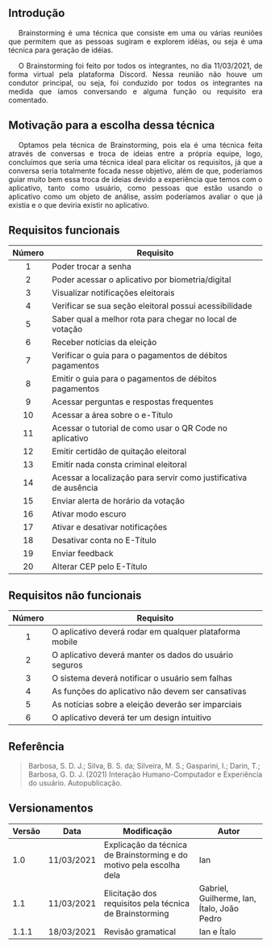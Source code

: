 ## Introdução

<p style="text-indent: 20px; text-align: justify">
Brainstorming é uma técnica que consiste em uma ou várias reuniões que permitem que as pessoas sugiram e explorem idéias, ou seja é uma técnica para geração de idéias.
</p>

<p style="text-indent: 20px; text-align: justify">
O Brainstorming foi feito por todos os integrantes, no dia 11/03/2021, de forma virtual pela plataforma Discord. Nessa reunião não houve um condutor principal, ou seja, foi conduzido por todos os integrantes na medida que íamos conversando e alguma função ou requisito era comentado.
</p>

## Motivação para a escolha dessa técnica

<p style="text-indent: 20px; text-align: justify">
Optamos pela técnica de Brainstorming, pois ela é uma técnica feita através de conversas e troca de ideias entre a própria equipe, logo, concluímos que seria uma técnica ideal para elicitar os requisitos, já que a conversa seria totalmente focada nesse objetivo, além de que, poderíamos guiar muito bem essa troca de ideias devido a experiência que temos com o aplicativo, tanto como usuário, como pessoas que estão usando o aplicativo como um objeto de análise, assim poderíamos avaliar o que já existia e o que deviria existir no aplicativo.
</p>


## Requisitos funcionais
 
|Número | Requisito |
|:--:|--|
| 1 | Poder trocar a senha |
| 2 | Poder acessar o aplicativo por biometria/digital |
| 3 | Visualizar notificações eleitorais |
| 4 | Verificar se sua seção eleitoral possui acessibilidade |
| 5 | Saber qual a melhor rota para chegar no local de votação |
| 6 | Receber notícias da eleição |
| 7 | Verificar o guia para o pagamentos de débitos pagamentos |
| 8 | Emitir o guia para o pagamentos de débitos pagamentos |
| 9 | Acessar perguntas e respostas frequentes |
| 10 | Acessar a área sobre o e-Título |
| 11 | Acessar o tutorial de como usar o QR Code no aplicativo |
| 12 | Emitir certidão de quitação eleitoral |
| 13 | Emitir nada consta criminal eleitoral |
| 14 | Acessar a localização para servir como justificativa de ausência |
| 15 | Enviar alerta de horário da votação |
| 16 | Ativar modo escuro |
| 17 | Ativar e desativar notificações |
| 18 | Desativar conta no E-Título |
| 19 | Enviar feedback |
| 20 | Alterar CEP pelo E-Título |

## Requisitos não funcionais

|Número | Requisito |
|:--:|--|
| 1 | O aplicativo deverá rodar em qualquer plataforma mobile |
| 2 | O aplicativo deverá manter os dados do usuário seguros |
| 3 | O sistema deverá notificar o usuário sem falhas |
| 4 | As funções do aplicativo não devem ser cansativas |
| 5 | As notícias sobre a eleição deverão ser imparciais |
| 6 | O aplicativo deverá ter um design intuitivo |


## Referência

>Barbosa, S. D. J.; Silva, B. S. da; Silveira, M. S.; Gasparini, I.; Darin, T.; Barbosa, G. D. J. (2021) Interação Humano-Computador e Experiência do usuário. Autopublicação.

## Versionamentos
| Versão | Data | Modificação | Autor |
|--|--|--|--|
| 1.0 | 11/03/2021 | Explicação da técnica de Brainstorming e do motivo pela escolha dela  | Ian|
| 1.1 | 11/03/2021 | Elicitação dos requisitos pela técnica de Brainstorming | Gabriel, Guilherme, Ian, Ítalo, João Pedro |
| 1.1.1 | 18/03/2021 | Revisão gramatical | Ian e Ítalo |
